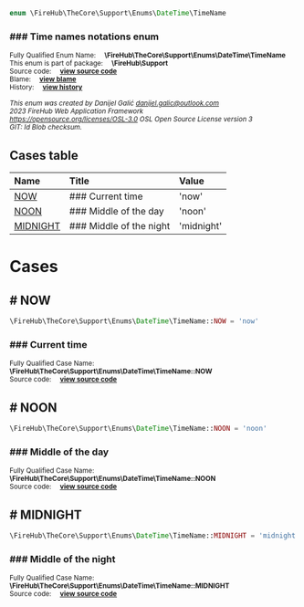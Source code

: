 
```php
enum \FireHub\TheCore\Support\Enums\DateTime\TimeName
```

### ### Time names notations enum
<sub>Fully Qualified Enum Name:  **\FireHub\TheCore\Support\Enums\DateTime\TimeName**</sub><br>
<sub>This enum is part of package:  **\FireHub\Support**</sub><br>
<sub>Source code:  **[view source code](https://github.com/The-FireHub-Project/TheCore/blob/v1.0/src/support/enums/datetime/firehub.TimeName.php#L25)**</sub><br>
<sub>Blame:  **[view blame](https://github.com/The-FireHub-Project/TheCore/blame/v1.0/src/support/enums/datetime/firehub.TimeName.php)**</sub><br>
<sub>History:  **[view history](https://github.com/The-FireHub-Project/TheCore/commits/v1.0/src/support/enums/datetime/firehub.TimeName.php)**</sub><br>

<sub>_This enum was created by Danijel Galić <danijel.galic@outlook.com>_</sub><br>
<sub>_2023 FireHub Web Application Framework_</sub><br>
<sub>_<https://opensource.org/licenses/OSL-3.0> OSL Open Source License version 3_</sub><br>
<sub>_GIT: $Id$ Blob checksum._</sub><br>



## Cases table

| Name  | Title | Value |
| :---  | :---  | :---  |
|<a href="#now">NOW</a>|### Current time|&#039;now&#039;|
|<a href="#noon">NOON</a>|### Middle of the day|&#039;noon&#039;|
|<a href="#midnight">MIDNIGHT</a>|### Middle of the night|&#039;midnight&#039;|


# Cases


<h2><a name="now"># NOW</a></h2>

```php
\FireHub\TheCore\Support\Enums\DateTime\TimeName::NOW = 'now'
```

### ### Current time
<sub>Fully Qualified Case Name:  **\FireHub\TheCore\Support\Enums\DateTime\TimeName::NOW**</sub><br>
<sub>Source code:  **[view source code](https://github.com/The-FireHub-Project/TheCore/blob/v1.0/src/support/enums/datetime/firehub.TimeName.php#L31)**</sub><br>


<h2><a name="noon"># NOON</a></h2>

```php
\FireHub\TheCore\Support\Enums\DateTime\TimeName::NOON = 'noon'
```

### ### Middle of the day
<sub>Fully Qualified Case Name:  **\FireHub\TheCore\Support\Enums\DateTime\TimeName::NOON**</sub><br>
<sub>Source code:  **[view source code](https://github.com/The-FireHub-Project/TheCore/blob/v1.0/src/support/enums/datetime/firehub.TimeName.php#L37)**</sub><br>


<h2><a name="midnight"># MIDNIGHT</a></h2>

```php
\FireHub\TheCore\Support\Enums\DateTime\TimeName::MIDNIGHT = 'midnight'
```

### ### Middle of the night
<sub>Fully Qualified Case Name:  **\FireHub\TheCore\Support\Enums\DateTime\TimeName::MIDNIGHT**</sub><br>
<sub>Source code:  **[view source code](https://github.com/The-FireHub-Project/TheCore/blob/v1.0/src/support/enums/datetime/firehub.TimeName.php#L43)**</sub><br>


